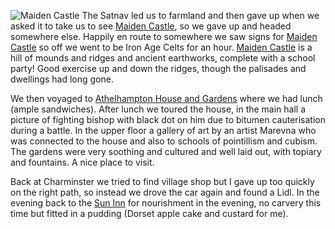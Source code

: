 ![Maiden Castle](P1390210.jpg)
The Satnav led us to farmland and then gave up when we asked it to take us to see [Maiden Castle](https://www.english-heritage.org.uk/visit/places/maiden-castle/),
so we gave up and headed somewhere else. Happily en route to somewhere we saw signs for [Maiden Castle](https://www.english-heritage.org.uk/visit/places/maiden-castle/) so off we went to be Iron Age Celts for an hour. [Maiden Castle](https://www.english-heritage.org.uk/visit/places/maiden-castle/) is a hill of mounds and ridges and ancient earthworks, complete with a school party! Good exercise up and down the ridges, though the palisades and dwellings had long gone.

We then voyaged to [Athelhampton House and Gardens](https://www.athelhampton.com) where we had lunch (ample sandwiches). After lunch we toured the house, in the main hall a picture of fighting bishop with black dot on him due to bitumen cauterisation during a battle. In the upper floor a gallery of art by an artist Marevna who was connected to the house and also to schools of pointillism and cubism. The gardens were very soothing and cultured and well laid out, with topiary and fountains. A nice place to visit.

Back at Charminster we tried to find village shop but I gave up too quickly on the right path, so instead we drove the car again and found a Lidl. In the evening back to the [Sun Inn](https://www.sun-inn-dorchester.co.uk/) for nourishment in the evening, no carvery this time but fitted in a pudding (Dorset apple cake and custard for me).
